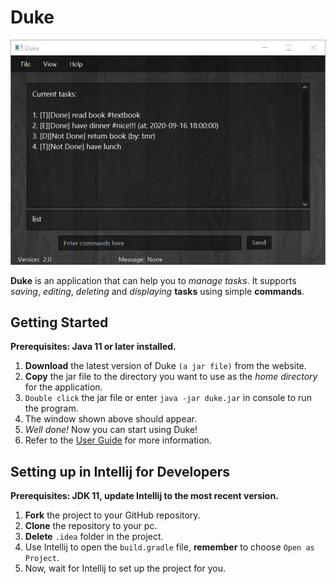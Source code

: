 # Duke

![GitHub Logo](docs/Ui.png)

**Duke** is an application that can help you to *manage tasks*. It supports *saving*, *editing*, *deleting* and 
*displaying* **tasks** using simple **commands**.

## Getting Started

**Prerequisites: Java 11 or later installed.**

1. **Download** the latest version of Duke `(a jar file)` from the website.
1. **Copy** the jar file to the directory you want to use as the *home directory* for the application.
1. `Double click` the jar file or enter `java -jar duke.jar` in console to run the program.
1. The window shown above should appear.
1. *Well done!* Now you can start using Duke!
1. Refer to the [User Guide](https://ma-yueran.github.io/ip/) for more information.

## Setting up in Intellij for Developers

**Prerequisites: JDK 11, update Intellij to the most recent version.**

1. **Fork** the project to your GitHub repository.
1. **Clone** the repository to your pc.
1. **Delete** `.idea` folder in the project.
1. Use Intellij to open the `build.gradle` file, **remember** to choose `Open as Project`.
1. Now, wait for Intellij to set up the project for you.